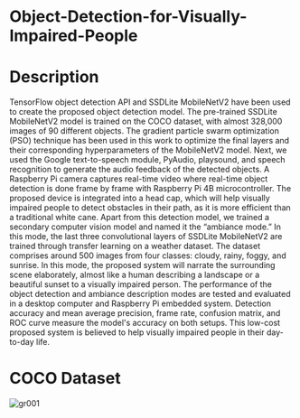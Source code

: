 # Object-Detection-for-Visually-Impaired-People

# Description
TensorFlow object detection API and SSDLite MobileNetV2 have been used to create the proposed object detection model. The pre-trained SSDLite MobileNetV2 model is trained on the COCO dataset, with almost 328,000 images of 90 different objects. The gradient particle swarm optimization (PSO) technique has been used in this work to optimize the final layers and their corresponding hyperparameters of the MobileNetV2 model. Next, we used the Google text-to-speech module, PyAudio, playsound, and speech recognition to generate the audio feedback of the detected objects. A Raspberry Pi camera captures real-time video where real-time object detection is done frame by frame with Raspberry Pi 4B microcontroller. The proposed device is integrated into a head cap, which will help visually impaired people to detect obstacles in their path, as it is more efficient than a traditional white cane. Apart from this detection model, we trained a secondary computer vision model and named it the “ambiance mode.” In this mode, the last three convolutional layers of SSDLite MobileNetV2 are trained through transfer learning on a weather dataset. The dataset comprises around 500 images from four classes: cloudy, rainy, foggy, and sunrise. In this mode, the proposed system will narrate the surrounding scene elaborately, almost like a human describing a landscape or a beautiful sunset to a visually impaired person. The performance of the object detection and ambiance description modes are tested and evaluated in a desktop computer and Raspberry Pi embedded system. Detection accuracy and mean average precision, frame rate, confusion matrix, and ROC curve measure the model's accuracy on both setups. This low-cost proposed system is believed to help visually impaired people in their day-to-day life.

# COCO Dataset

![gr001](https://github.com/samiha-akh/Object-Detection-for-Visually-Impaired-People/assets/156142386/9f86a857-90fc-466e-a388-47f561bea2b7)
